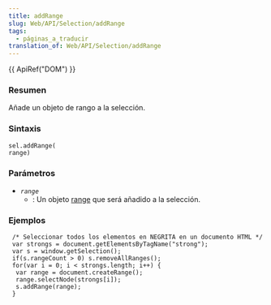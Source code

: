 ```yaml
---
title: addRange
slug: Web/API/Selection/addRange
tags:
  - páginas_a_traducir
translation_of: Web/API/Selection/addRange
---
```

{{ ApiRef("DOM") }}

### Resumen

Añade un objeto de rango a la selección.

### Sintaxis

    sel.addRange(
    range)

### Parámetros

- _`range`_
  - : Un objeto [range](es/DOM/range) que será añadido a la selección.

### Ejemplos

     /* Seleccionar todos los elementos en NEGRITA en un documento HTML */
     var strongs = document.getElementsByTagName("strong");
     var s = window.getSelection();
     if(s.rangeCount > 0) s.removeAllRanges();
     for(var i = 0; i < strongs.length; i++) {
      var range = document.createRange();
      range.selectNode(strongs[i]);
      s.addRange(range);
     }

